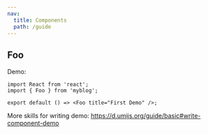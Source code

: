 ```yaml
---
nav:
  title: Components
  path: /guide
---
```


## Foo

Demo:

```tsx
import React from 'react';
import { Foo } from 'myblog';

export default () => <Foo title="First Demo" />;
```

More skills for writing demo: https://d.umijs.org/guide/basic#write-component-demo
